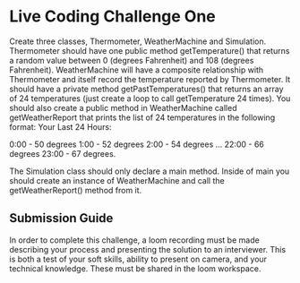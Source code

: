 # Live Coding Challenge One

Create three classes, Thermometer, WeatherMachine and Simulation.
Thermometer should have one public method getTemperature() that returns a random value between 0 (degrees Fahrenheit) and 108 (degrees Fahrenheit).
WeatherMachine will have a composite relationship with Thermometer and itself record the temperature reported by Thermometer. It should have a private method getPastTemperatures() that returns an array of 24 temperatures (just create a loop to call getTemperature 24 times).
You should also create a public method in WeatherMachine called getWeatherReport that prints the list of 24 temperatures in the following format:
Your Last 24 Hours:

0:00 - 50 degrees
1:00 - 52 degrees
2:00 - 54 degrees
…
22:00 - 66 degrees
23:00 - 67 degrees.

The Simulation class should only declare a main method. Inside of main you should create an instance of WeatherMachine and call the getWeatherReport() method from it. 


## Submission Guide

In order to complete this challenge, a loom recording must be made describing your process and presenting the solution to an interviewer.
This is both a test of your soft skills, ability to present on camera, and your technical knowledge.
These must be shared in the loom workspace.
